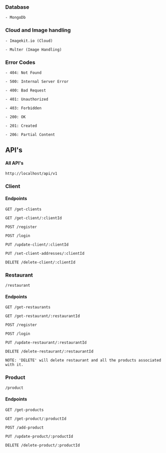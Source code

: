 ### Database

    - MongoDb

### Cloud and Image handling
    
    - Imagekit.io (Cloud)

    - Multer (Image Handling)


### Error Codes

    - 404: Not Found

    - 500: Internal Server Error

    - 400: Bad Request

    - 401: Unauthorized

    - 403: Forbidden

    - 200: OK

    - 201: Created

    - 206: Partial Content

## API's

#### All API's

    http://localhost/api/v1

### Client

#### Endpoints

    GET /get-clients

    GET /get-client/:clientId

    POST /register
    
    POST /login

    PUT /update-client/:clientId

    PUT /set-client-addresses/:clientId

    DELETE /delete-client/:clientId

### Restaurant

    /restaurant

#### Endpoints
    
    GET /get-restaurants

    GET /get-restaurant/:restaurantId

    POST /register

    POST /login

    PUT /update-restaurant/:restaurantId

    DELETE /delete-restaurant/:restaurantId

    NOTE: 'DELETE' will delete restaurant and all the products associated with it.

### Product

    /product

#### Endpoints

    GET /get-products

    GET /get-product/:productId

    POST /add-product

    PUT /update-product/:productId

    DELETE /delete-product/:productId